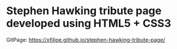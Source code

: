 # Stephen Hawking tribute page developed using HTML5 + CSS3

GitPage: https://xfilipe.github.io/stephen-hawking-tribute-page/
